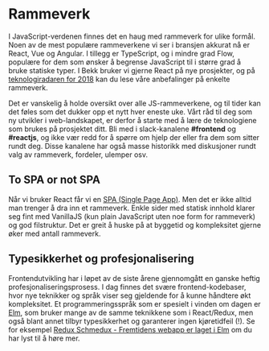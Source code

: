 # Rammeverk

I JavaScript-verdenen finnes det en haug med rammeverk for ulike formål. Noen av de mest populære rammeverkene vi ser i bransjen akkurat nå er React, Vue og Angular. I tillegg er TypeScript, og i mindre grad Flow, populære for dem som ønsker å begrense JavaScript til i større grad å bruke statiske typer. I Bekk bruker vi gjerne React på nye prosjekter, og på [teknologiradaren for 2018](https://radar.bekk.no/tech2018/sprak-og-rammeverk) kan du lese våre anbefalinger på enkelte rammeverk.

Det er vanskelig å holde oversikt over alle JS-rammeverkene, og til tider kan det føles som det dukker opp et nytt hver eneste uke. Vårt råd til deg som ny utvikler i web-landskapet, er derfor å starte med å lære de teknologiene som brukes på prosjektet ditt. Bli med i slack-kanalene **\#frontend** og **\#reactjs**, og ikke vær redd for å spørre om hjelp der eller fra dem som sitter rundt deg. Disse kanalene har også masse historikk med diskusjoner rundt valg av rammeverk, fordeler, ulemper osv.

## To SPA or not SPA

Når vi bruker React får vi en [SPA \(Single Page App\)](https://en.wikipedia.org/wiki/Single-page_application). Men det er ikke alltid man trenger å dra inn et rammeverk. Enkle sider med statisk innhold klarer seg fint med VanillaJS \(kun plain JavaScript uten noe form for rammeverk\) og god filstruktur. Det er greit å huske på at byggetid og kompleksitet gjerne øker med antall rammeverk.

## Typesikkerhet og profesjonalisering

Frontendutvikling har i løpet av de siste årene gjennomgått en ganske heftig profesjonaliseringsprosess. I dag finnes det svære frontend-kodebaser, hvor nye teknikker og språk viser seg gjeldende for å kunne håndtere økt kompleksitet. Et programmeringsspråk som er spesielt i vinden om dagen er [Elm](https://radar.bekk.no/tech2018/sprak-og-rammeverk/elm), som bruker mange av de samme teknikkene som i React/Redux, men også blant annet tilbyr typesikkerhet og garanterer ingen kjøretidfeil \(!\). Se for eksempel [Redux Schmedux - Fremtidens webapp er laget i Elm](https://vimeo.com/208178713) om du har lyst til å høre mer.

